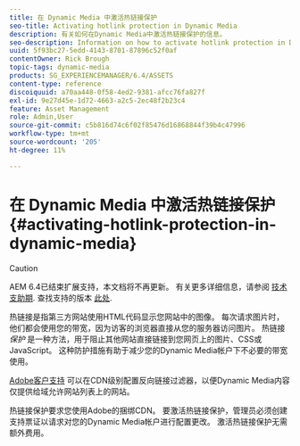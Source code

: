 ```yaml
---
title: 在 Dynamic Media 中激活热链接保护
seo-title: Activating hotlink protection in Dynamic Media
description: 有关如何在Dynamic Media中激活热链接保护的信息。
seo-description: Information on how to activate hotlink protection in Dynamic Media.
uuid: 5f93bc27-5edd-4143-8701-87896c52f0af
contentOwner: Rick Brough
topic-tags: dynamic-media
products: SG_EXPERIENCEMANAGER/6.4/ASSETS
content-type: reference
discoiquuid: a70aa448-0f58-4ed2-9381-afcc76fa827f
exl-id: 9e27d45e-1d72-4663-a2c5-2ec48f2b23c4
feature: Asset Management
role: Admin,User
source-git-commit: c5b816d74c6f02f85476d16868844f39b4c47996
workflow-type: tm+mt
source-wordcount: '205'
ht-degree: 11%

---
```


# 在 Dynamic Media 中激活热链接保护 {#activating-hotlink-protection-in-dynamic-media}

>[!CAUTION]
>
>AEM 6.4已结束扩展支持，本文档将不再更新。 有关更多详细信息，请参阅 [技术支助期](https://helpx.adobe.com/cn/support/programs/eol-matrix.html). 查找支持的版本 [此处](https://experienceleague.adobe.com/docs/).

热链接是指第三方网站使用HTML代码显示您网站中的图像。 每次请求图片时，他们都会使用您的带宽，因为访客的浏览器直接从您的服务器访问图片。 热链接 *保护* 是一种方法，用于阻止其他网站直接链接到您网页上的图片、CSS或JavaScript。 这种防护措施有助于减少您的Dynamic Media帐户下不必要的带宽使用。

[Adobe客户支持](https://experienceleague.adobe.com/?support-solution=Experience+Manager#support) 可以在CDN级别配置反向链接过滤器，以便Dynamic Media内容仅提供给域允许网站列表上的网站。

热链接保护要求您使用Adobe的捆绑CDN。 要激活热链接保护，管理员必须创建支持票证以请求对您的Dynamic Media帐户进行配置更改。 激活热链接保护无需额外费用。
